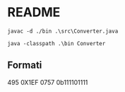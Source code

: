 # README

`javac -d ./bin .\src\Converter.java`

`java -classpath .\bin Converter`

## Formati

495
0X1EF
0757
0b111101111



